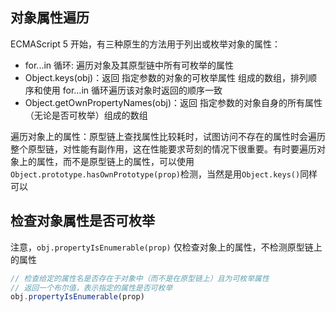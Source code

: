 
## 对象属性遍历
ECMAScript 5 开始，有三种原生的方法用于列出或枚举对象的属性：
* for...in 循环: 遍历对象及其原型链中所有可枚举的属性
* Object.keys(obj)：返回 指定参数的对象的可枚举属性 组成的数组，排列顺序和使用 for...in 循环遍历该对象时返回的顺序一致
* Object.getOwnPropertyNames(obj)：返回 指定参数的对象自身的所有属性（无论是否可枚举）组成的数组

遍历对象上的属性：原型链上查找属性比较耗时，试图访问不存在的属性时会遍历整个原型链，对性能有副作用，这在性能要求苛刻的情况下很重要。有时要遍历对象上的属性，而不是原型链上的属性，可以使用`Object.prototype.hasOwnPrototype(prop)`检测，当然是用`Object.keys()`同样可以

## 检查对象属性是否可枚举
注意，`obj.propertyIsEnumerable(prop)` 仅检查对象上的属性，不检测原型链上的属性
```js
// 检查给定的属性名是否存在于对象中（而不是在原型链上）且为可枚举属性
// 返回一个布尔值，表示指定的属性是否可枚举
obj.propertyIsEnumerable(prop)
```